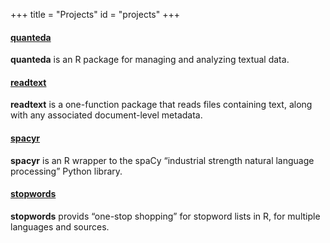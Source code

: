 +++
title = "Projects"
id = "projects"
+++

<div class="row">
  <div class="span3">
    <div class="well">
    <a href="http://docs.quanteda.io/">
      <div class="centered e_bounce">
        <i class="icon-bg-light icon-circled fa fa-code icon-3x active"></i>
        <h4>quanteda</h4>
        </a>
        <p><strong>quanteda</strong> is an R package for managing and analyzing textual data.</p>
      </div>
    </div>
  </div>
    <div class="span3">
    <div class="well">
    <a href="https://readtext.quanteda.io/">
      <div class="centered e_bounce">
        <i class="icon-bg-light icon-circled fa fa-book icon-3x active"></i>
        <h4>readtext</h4>
        </a>
        <p><strong>readtext</strong> is a one-function package that reads files containing text, along with any associated document-level metadata.</p>
      </div>
    </div>
  </div>
  <div class="span3">
    <div class="well">
    <a href="https://spacyr.quanteda.io/">
      <div class="centered e_bounce">
        <i class="icon-bg-light icon-circled fa fa-arrows-alt-h icon-3x active"></i>
        <h4>spacyr</h4>
        </a>
        <p><strong>spacyr</strong> is an R wrapper to the spaCy “industrial strength natural language processing” Python library.</p>
      </div>
    </div>
  </div>
  <div class="span3">
    <div class="well">
    <a href="https://stopwords.quanteda.io/">
      <div class="centered e_bounce">
        <i class="icon-bg-light icon-circled fa fa-hand-paper icon-3x active"></i>
        <h4>stopwords</h4>
        </a>
        <p><strong>stopwords</strong> provids “one-stop shopping” for stopword lists in R, for multiple languages and sources.</p>
      </div>
    </div>
  </div>
</div>

